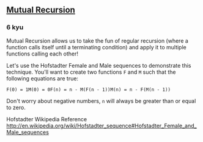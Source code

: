 <h2><a href=https://www.codewars.com/kata/53a1eac7e0afd3ad3300008b/train/javascript target="_blank">Mutual Recursion</a></h2><h3>6 kyu</h3><p>Mutual Recursion allows us to take the fun of regular recursion (where a function calls itself until a terminating condition) and apply it to multiple functions calling each other! </p><p>Let's use the Hofstadter Female and Male sequences to demonstrate this technique. You'll want to create two functions <code>F</code> and <code>M</code> such that the following equations are true: </p><pre><code>F(0) = 1M(0) = 0F(n) = n - M(F(n - 1))M(n) = n - F(M(n - 1))</code></pre><p>Don't worry about negative numbers, <code>n</code> will always be greater than or equal to zero.</p><p>Hofstadter Wikipedia Reference <a href="http://en.wikipedia.org/wiki/Hofstadter_sequence#Hofstadter_Female_and_Male_sequences" data-turbolinks="false" target="_blank">http://en.wikipedia.org/wiki/Hofstadter_sequence#Hofstadter_Female_and_Male_sequences</a></p>